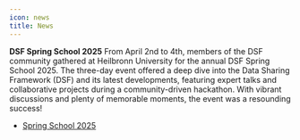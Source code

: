 ```yaml
---
icon: news
title: News
---
```

**DSF Spring School 2025**
From April 2nd to 4th, members of the DSF community gathered at Heilbronn University for the annual DSF Spring School 2025. The three-day event offered a deep dive into the Data Sharing Framework (DSF) and its latest developments, featuring expert talks and collaborative projects during a community-driven hackathon. With vibrant discussions and plenty of memorable moments, the event was a resounding success! 
- [Spring School 2025](./spring-school-2025/)
